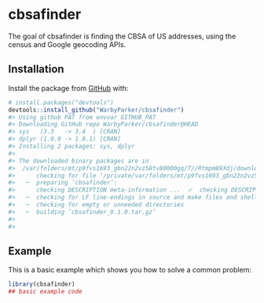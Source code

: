 
<!-- README.md is generated from README.Rmd. Please edit that file -->

# cbsafinder

The goal of cbsafinder is finding the CBSA of US addresses, using the
census and Google geocoding APIs.

## Installation

Install the package from [GitHub](https://github.com/) with:

``` r
# install.packages("devtools")
devtools::install_github("WarbyParker/cbsafinder")
#> Using github PAT from envvar GITHUB_PAT
#> Downloading GitHub repo WarbyParker/cbsafinder@HEAD
#> sys   (3.3   -> 3.4  ) [CRAN]
#> dplyr (1.0.0 -> 1.0.1) [CRAN]
#> Installing 2 packages: sys, dplyr
#> 
#> The downloaded binary packages are in
#>  /var/folders/mt/p9fvs1693_gbn22n2vz58tv80000gq/T//Rtmpm89Xdj/downloaded_packages
#>      checking for file ‘/private/var/folders/mt/p9fvs1693_gbn22n2vz58tv80000gq/T/Rtmpm89Xdj/remotes125f854861742/WarbyParker-cbsafinder-15d6cc6e9beac476f79e9a0ad87a80b2fb8d4716/DESCRIPTION’ ...  ✓  checking for file ‘/private/var/folders/mt/p9fvs1693_gbn22n2vz58tv80000gq/T/Rtmpm89Xdj/remotes125f854861742/WarbyParker-cbsafinder-15d6cc6e9beac476f79e9a0ad87a80b2fb8d4716/DESCRIPTION’
#>   ─  preparing ‘cbsafinder’:
#>      checking DESCRIPTION meta-information ...  ✓  checking DESCRIPTION meta-information
#>   ─  checking for LF line-endings in source and make files and shell scripts
#>   ─  checking for empty or unneeded directories
#>   ─  building ‘cbsafinder_0.1.0.tar.gz’
#>      
#> 
```

## Example

This is a basic example which shows you how to solve a common problem:

``` r
library(cbsafinder)
## basic example code
```
